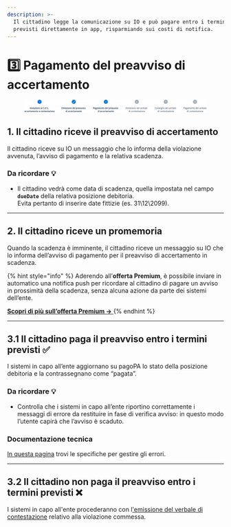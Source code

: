 ```yaml
---
description: >-
  Il cittadino legge la comunicazione su IO e può pagare entro i termini
  previsti direttamente in app, risparmiando sui costi di notifica.
---
```


# 3️⃣ Pagamento del preavviso di accertamento

<figure><img src="docs/lAIZmjrusC6qV8ki9zsZ/.gitbook/assets/image (20).png" alt="Sezione 3 di 6: Pagamento del preavviso di accertamento"><figcaption></figcaption></figure>

## 1. Il cittadino riceve il preavviso di accertamento

Il cittadino riceve su IO un messaggio che lo informa della violazione avvenuta, l’avviso di pagamento e la relativa scadenza.

### Da ricordare 💡&#x20;

* Il cittadino vedrà come data di scadenza, quella impostata nel campo **`dueDate`** della relativa posizione debitoria. \
  Evita pertanto di inserire date fittizie (es. 31\12\2099).

***

## 2. Il cittadino riceve un promemoria

Quando la scadenza è imminente, il cittadino riceve un messaggio su IO che lo informa dell’avviso di pagamento per il preavviso di accertamento in scadenza.

{% hint style="info" %}
Aderendo all’**offerta Premium**, è possibile inviare in automatico una notifica push per ricordare al cittadino di pagare un avviso in prossimità della scadenza, senza alcuna azione da parte dei sistemi dell’ente.

[**Scopri di più sull’offerta Premium →** ](https://docs.pagopa.it/manuale-servizi/che-cosa-puo-fare-un-servizio-su-io/inviare-messaggi#funzionalita-premium)
{% endhint %}

***

## **3.1 Il cittadino paga il preavviso entro i termini previsti ✅**

I sistemi in capo all’ente aggiornano su pagoPA lo stato della posizione debitoria e la contrassegnano come “pagata”.

### Da ricordare 💡&#x20;

* Controlla che i sistemi in capo all’ente riportino correttamente i messaggi di errore da restituire in fase di verifica avviso: in questo modo l’utente capirà che l’avviso è scaduto.

### Documentazione tecnica&#x20;

[In questa pagina](https://docs.pagopa.it/gestionedeglierrori/faultcode-e-faultstring/domino-ec) trovi le specifiche per gestire gli errori.&#x20;

***

## **3.2 Il cittadino non paga il preavviso entro i termini previsti ❌**

I sistemi in capo all'ente procederanno con l['emissione del verbale di contestazione](emissione-del-verbale-di-contestazione.md) relativo alla violazione commessa.

